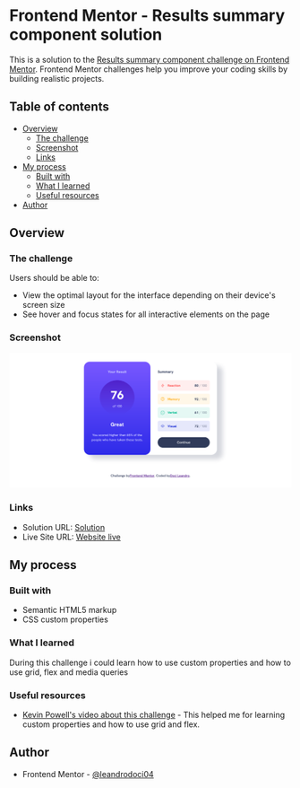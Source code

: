 # Frontend Mentor - Results summary component solution

This is a solution to the [Results summary component challenge on Frontend Mentor](https://www.frontendmentor.io/challenges/results-summary-component-CE_K6s0maV). Frontend Mentor challenges help you improve your coding skills by building realistic projects.

## Table of contents

- [Overview](#overview)
  - [The challenge](#the-challenge)
  - [Screenshot](#screenshot)
  - [Links](#links)
- [My process](#my-process)
  - [Built with](#built-with)
  - [What I learned](#what-i-learned)
  - [Useful resources](#useful-resources)
- [Author](#author)

## Overview

### The challenge

Users should be able to:

- View the optimal layout for the interface depending on their device's screen size
- See hover and focus states for all interactive elements on the page

### Screenshot

![](./Screenshot/Screenshot%201.png)

### Links

- Solution URL: [Solution](https://www.frontendmentor.io/solutions/results-summary-component-using-css--AUjCmXvkV)
- Live Site URL: [Website live](https://leandrodoci04.github.io/resultsummary.github.io/)

## My process

### Built with

- Semantic HTML5 markup
- CSS custom properties

### What I learned

During this challenge i could learn how to use custom properties and how to use grid, flex and media queries

### Useful resources

- [Kevin Powell's video about this challenge](https://youtu.be/KqFAs5d3Yl8) - This helped me for learning custom properties and how to use grid and flex.

## Author

- Frontend Mentor - [@leandrodoci04](https://www.frontendmentor.io/profile/leandrodoci04)


